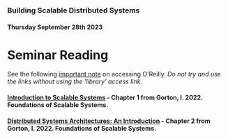 ### Building Scalable Distributed Systems
#### Thursday September 28th 2023

# Seminar Reading

See the following [important note](https://github.com/alexcasper/NCHCS767/blob/main/docs/00/01.md) on accessing O'Reilly. *Do not try and use the links without using the 'library' access link.*


#### [Introduction to Scalable Systems](https://learning.oreilly.com/library/view/foundations-of-scalable/9781098106058/ch01.html) - Chapter 1 from Gorton, I. 2022. Foundations of Scalable Systems.

#### [Distributed Systems Architectures: An Introduction](https://learning.oreilly.com/library/view/foundations-of-scalable/9781098106058/ch02.html) - Chapter 2 from Gorton, I. 2022. Foundations of Scalable Systems.

